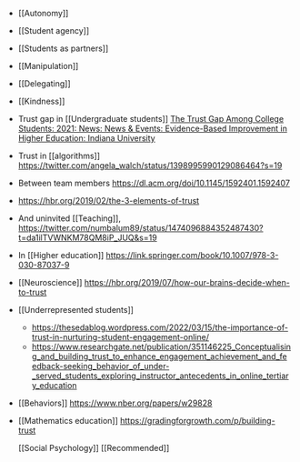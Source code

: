- [[Autonomy]]
- [[Student agency]]
- [[Students as partners]]
- [[Manipulation]]
- [[Delegating]]
- [[Kindness]]
- Trust gap in [[Undergraduate students]] [The Trust Gap Among College Students: 2021: News: News & Events: Evidence-Based Improvement in Higher Education: Indiana University](https://nsse.indiana.edu/news-events/_news/2021/2021-2-18.html)
- Trust in [[algorithms]] https://twitter.com/angela_walch/status/1398995990129086464?s=19
- Between team members https://dl.acm.org/doi/10.1145/1592401.1592407
- https://hbr.org/2019/02/the-3-elements-of-trust
- And uninvited [[Teaching]], https://twitter.com/numbalum89/status/1474096884352487430?t=da1ilTVWNKM78QM8iP_JUQ&s=19
- In [[Higher education]] https://link.springer.com/book/10.1007/978-3-030-87037-9
- [[Neuroscience]] https://hbr.org/2019/07/how-our-brains-decide-when-to-trust
- [[Underrepresented students]]
	- https://thesedablog.wordpress.com/2022/03/15/the-importance-of-trust-in-nurturing-student-engagement-online/
	- https://www.researchgate.net/publication/351146225_Conceptualising_and_building_trust_to_enhance_engagement_achievement_and_feedback-seeking_behavior_of_under-_served_students_exploring_instructor_antecedents_in_online_tertiary_education
- [[Behaviors]] https://www.nber.org/papers/w29828
- [[Mathematics education]] https://gradingforgrowth.com/p/building-trust
  
  [[Social Psychology]] [[Recommended]]